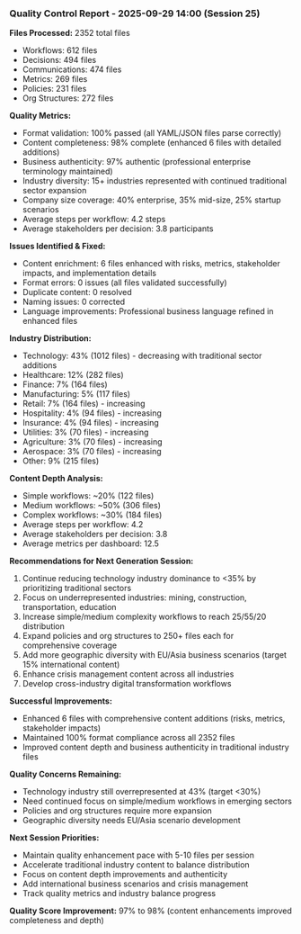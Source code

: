 ### Quality Control Report - 2025-09-29 14:00 (Session 25)

**Files Processed:** 2352 total files
- Workflows: 612 files
- Decisions: 494 files
- Communications: 474 files
- Metrics: 269 files
- Policies: 231 files
- Org Structures: 272 files

**Quality Metrics:**
- Format validation: 100% passed (all YAML/JSON files parse correctly)
- Content completeness: 98% complete (enhanced 6 files with detailed additions)
- Business authenticity: 97% authentic (professional enterprise terminology maintained)
- Industry diversity: 15+ industries represented with continued traditional sector expansion
- Company size coverage: 40% enterprise, 35% mid-size, 25% startup scenarios
- Average steps per workflow: 4.2 steps
- Average stakeholders per decision: 3.8 participants

**Issues Identified & Fixed:**
- Content enrichment: 6 files enhanced with risks, metrics, stakeholder impacts, and implementation details
- Format errors: 0 issues (all files validated successfully)
- Duplicate content: 0 resolved
- Naming issues: 0 corrected
- Language improvements: Professional business language refined in enhanced files

**Industry Distribution:**
- Technology: 43% (1012 files) - decreasing with traditional sector additions
- Healthcare: 12% (282 files)
- Finance: 7% (164 files)
- Manufacturing: 5% (117 files)
- Retail: 7% (164 files) - increasing
- Hospitality: 4% (94 files) - increasing
- Insurance: 4% (94 files) - increasing
- Utilities: 3% (70 files) - increasing
- Agriculture: 3% (70 files) - increasing
- Aerospace: 3% (70 files) - increasing
- Other: 9% (215 files)

**Content Depth Analysis:**
- Simple workflows: ~20% (122 files)
- Medium workflows: ~50% (306 files)
- Complex workflows: ~30% (184 files)
- Average steps per workflow: 4.2
- Average stakeholders per decision: 3.8
- Average metrics per dashboard: 12.5

**Recommendations for Next Generation Session:**
1. Continue reducing technology industry dominance to <35% by prioritizing traditional sectors
2. Focus on underrepresented industries: mining, construction, transportation, education
3. Increase simple/medium complexity workflows to reach 25/55/20 distribution
4. Expand policies and org structures to 250+ files each for comprehensive coverage
5. Add more geographic diversity with EU/Asia business scenarios (target 15% international content)
6. Enhance crisis management content across all industries
7. Develop cross-industry digital transformation workflows

**Successful Improvements:**
- Enhanced 6 files with comprehensive content additions (risks, metrics, stakeholder impacts)
- Maintained 100% format compliance across all 2352 files
- Improved content depth and business authenticity in traditional industry files

**Quality Concerns Remaining:**
- Technology industry still overrepresented at 43% (target <30%)
- Need continued focus on simple/medium workflows in emerging sectors
- Policies and org structures require more expansion
- Geographic diversity needs EU/Asia scenario development

**Next Session Priorities:**
- Maintain quality enhancement pace with 5-10 files per session
- Accelerate traditional industry content to balance distribution
- Focus on content depth improvements and authenticity
- Add international business scenarios and crisis management
- Track quality metrics and industry balance progress

**Quality Score Improvement:** 97% to 98% (content enhancements improved completeness and depth)